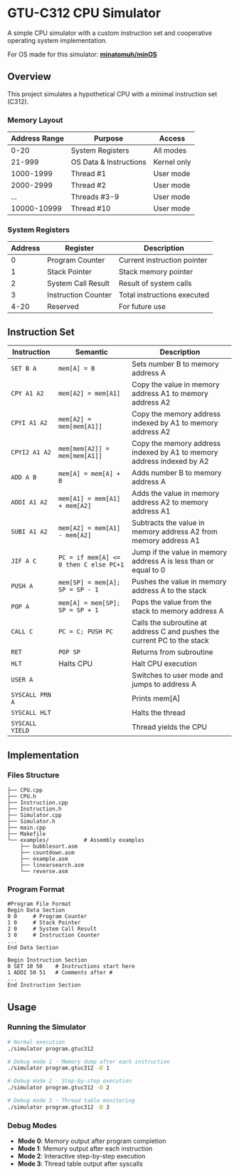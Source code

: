 # GTU-C312 CPU Simulator

A simple CPU simulator with a custom instruction set and cooperative operating system implementation.

For OS made for this simulator: **[minatomuh/minOS](https://github.com/minatomuh/minOS)**

## Overview

This project simulates a hypothetical CPU with a minimal instruction set (C312).

### Memory Layout
| Address Range | Purpose | Access |
|---------------|---------|--------|
| 0-20 | System Registers | All modes |
| 21-999 | OS Data & Instructions | Kernel only |
| 1000-1999 | Thread #1 | User mode |
| 2000-2999 | Thread #2 | User mode |
| ... | Threads #3-9 | User mode |
| 10000-10999 | Thread #10 | User mode |

### System Registers
| Address | Register | Description |
|---------|----------|-------------|
| 0 | Program Counter | Current instruction pointer |
| 1 | Stack Pointer | Stack memory pointer |
| 2 | System Call Result | Result of system calls |
| 3 | Instruction Counter | Total instructions executed |
| 4-20 | Reserved | For future use |

## Instruction Set

| Instruction | Semantic | Description |
|-------------|----------|-------------|
| `SET B A` | `mem[A] = B` | Sets number B to memory address A |
| `CPY A1 A2` | `mem[A2] = mem[A1]` | Copy the value in memory address A1 to memory address A2 |
| `CPYI A1 A2` | `mem[A2] = mem[mem[A1]]` | Copy the memory address indexed by A1 to memory address A2 |
| `CPYI2 A1 A2` | `mem[mem[A2]] = mem[mem[A1]]` | Copy the memory address indexed by A1 to memory address indexed by A2 |
| `ADD A B` | `mem[A] = mem[A] + B` | Adds number B to memory address A |
| `ADDI A1 A2` | `mem[A1] = mem[A1] + mem[A2]` | Adds the value in memory address A2 to memory address A1 |
| `SUBI A1 A2` | `mem[A2] = mem[A1] - mem[A2]` | Subtracts the value in memory address A2 from memory address A1 |
| `JIF A C` | `PC = if mem[A] <= 0 then C else PC+1` | Jump if the value in memory address A is less than or equal to 0 |
| `PUSH A` | `mem[SP] = mem[A]; SP = SP - 1` | Pushes the value in memory address A to the stack |
| `POP A` | `mem[A] = mem[SP]; SP = SP + 1` | Pops the value from the stack to memory address A |
| `CALL C` | `PC = C; PUSH PC` | Calls the subroutine at address C and pushes the current PC to the stack |
| `RET` | `POP SP` | Returns from subroutine |
| `HLT` | Halts CPU | Halt CPU execution |
| `USER A` | | Switches to user mode and jumps to address A |
| `SYSCALL PRN A` | | Prints mem[A] |
| `SYSCALL HLT` | | Halts the thread |
| `SYSCALL YIELD` | | Thread yields the CPU |

## Implementation

### Files Structure
```
├── CPU.cpp             
├── CPU.h               
├── Instruction.cpp     
├── Instruction.h       
├── Simulator.cpp       
├── Simulator.h         
├── main.cpp            
├── Makefile            
└── examples/           # Assembly examples
    ├── bubblesort.asm      
    ├── countdown.asm       
    ├── example.asm        
    ├── linearsearch.asm   
    └── reverse.asm         
```

### Program Format
```
#Program File Format
Begin Data Section
0 0     # Program Counter
1 0     # Stack Pointer
2 0     # System Call Result
3 0     # Instruction Counter
...
End Data Section

Begin Instruction Section
0 SET 10 50    # Instructions start here
1 ADDI 50 51   # Comments after #
...
End Instruction Section
```

## Usage

### Running the Simulator
```bash
# Normal execution
./simulator program.gtuc312

# Debug mode 1 - Memory dump after each instruction
./simulator program.gtuc312 -D 1

# Debug mode 2 - Step-by-step execution
./simulator program.gtuc312 -D 2

# Debug mode 3 - Thread table monitoring
./simulator program.gtuc312 -D 3
```

### Debug Modes
- **Mode 0**: Memory output after program completion
- **Mode 1**: Memory output after each instruction
- **Mode 2**: Interactive step-by-step execution
- **Mode 3**: Thread table output after syscalls

